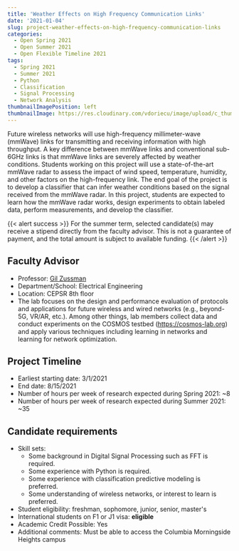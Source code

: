 ```yaml
---
title: 'Weather Effects on High Frequency Communication Links'
date: '2021-01-04'
slug: project-weather-effects-on-high-frequency-communication-links
categories:
  - Open Spring 2021
  - Open Summer 2021
  - Open Flexible Timeline 2021
tags:
  - Spring 2021
  - Summer 2021
  - Python
  - Classification
  - Signal Processing
  - Network Analysis
thumbnailImagePosition: left
thumbnailImage: https://res.cloudinary.com/vdoriecu/image/upload/c_thumb,w_200,g_face/v1579110178/construction_c6dqbd.png
---
```

Future wireless networks will use high-frequency millimeter-wave (mmWave) links for transmitting and receiving information with high throughput. A key difference between mmWave links and conventional sub-6GHz links is that mmWave links are severely affected by weather conditions. Students working on this project will use a state-of-the-art mmWave radar to assess the impact of wind speed, temperature, humidity, and other factors on the high-frequency link. The end goal of the project is to develop a classifier that can infer weather conditions based on the signal received from the mmWave radar. In this project, students are expected to learn how the mmWave radar works, design experiments to obtain labeled data, perform measurements, and develop the classifier.

<!--more-->

{{< alert success >}}
For the summer term, selected candidate(s) may receive a stipend directly from the faculty advisor. This is not a guarantee of payment, and the total amount is subject to available funding.
{{< /alert >}}

## Faculty Advisor
+ Professor: [Gil Zussman](https://wimnet.ee.columbia.edu)
+ Department/School: Electrical Engineering
+ Location: CEPSR 8th floor
+ The lab focuses on the design and performance evaluation of protocols and applications for future wireless and wired networks (e.g., beyond-5G, VR/AR, etc.). Among other things, lab members collect data and conduct experiments on the COSMOS testbed (https://cosmos-lab.org) and apply various techniques including learning in networks and learning for network optimization.

## Project Timeline
+ Earliest starting date: 3/1/2021
+ End date: 8/15/2021
+ Number of hours per week of research expected during Spring 2021: ~8
+ Number of hours per week of research expected during Summer 2021: ~35

## Candidate requirements
+ Skill sets: 
  * Some background in Digital Signal Processing such as FFT is required.
  * Some experience with Python is required.
  * Some experience with classification predictive modeling is preferred.
  * Some understanding of wireless networks, or interest to learn is preferred.
+ Student eligibility: freshman, sophomore, junior, senior, master's
+ International students on F1 or J1 visa: **eligible**
+ Academic Credit Possible: Yes
+ Additional comments: Must be able to access the Columbia Morningside Heights campus

